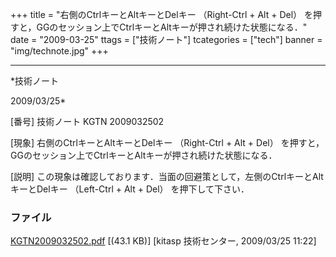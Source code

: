 ﻿+++
title = "右側のCtrlキーとAltキーとDelキー （Right-Ctrl + Alt + Del） を押すと，GGのセッション上でCtrlキーとAltキーが押され続けた状態になる．"
date = "2009-03-25"
ttags = ["技術ノート"]
tcategories = ["tech"]
banner = "img/technote.jpg"
+++

-----------------------------------------------------------------------------------------------------------------------------

*技術ノート

2009/03/25*


[番号]
技術ノート KGTN 2009032502

[現象]
右側のCtrlキーとAltキーとDelキー （Right-Ctrl + Alt + Del）
を押すと，GGのセッション上でCtrlキーとAltキーが押され続けた状態になる．

[説明]
この現象は確認しております．当面の回避策として，左側のCtrlキーとAltキーとDelキー
（Left-Ctrl + Alt + Del） を押下して下さい．


### ファイル

 
 


[KGTN2009032502.pdf](http://techreport.kitasp.net/attachments/download/8/KGTN2009032502.pdf)
 [(43.1 KB)] [kitasp 技術センター, 2009/03/25
11:22]


 


 

